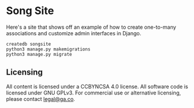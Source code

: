 # Song Site
Here's a site that shows off an example of how to
create one-to-many associations and customize admin
interfaces in Django.

```
createdb songsite
python3 manage.py makemigrations
python3 manage.py migrate
```

## Licensing
All content is licensed under a CC­BY­NC­SA 4.0 license.
All software code is licensed under GNU GPLv3. For commercial use or alternative licensing, please contact legal@ga.co.

